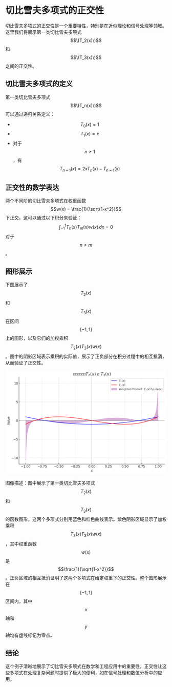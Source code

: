 # 切比雪夫多项式的正交性

切比雪夫多项式的正交性是一个重要特性，特别是在近似理论和信号处理等领域。这里我们将展示第一类切比雪夫多项式 $$\(T_2(x)\)$$ 和 $$\(T_3(x)\)$$ 之间的正交性。

## 切比雪夫多项式的定义

第一类切比雪夫多项式 $$\(T_n(x)\)$$ 可以通过递归关系定义：
- $$T_0(x) = 1$$
- $$T_1(x) = x$$
- 对于 $$n \geq 1$$，有 $$T_{n+1}(x) = 2xT_n(x) - T_{n-1}(x)$$

## 正交性的数学表达

两个不同阶的切比雪夫多项式在权重函数 $$w(x) = \frac{1}{\sqrt{1-x^2}}$$ 下正交，这可以通过以下积分来验证：
  $$\int_{-1}^1 T_n(x) T_m(x) w(x) \, dx = 0 $$
对于 $$n \neq m$$。

## 图形展示

下图展示了 $$T_2(x)$$ 和 $$T_3(x)$$ 在区间 $$[-1, 1]$$ 上的图形，以及它们的加权乘积  $$T_2(x)T_3(x)w(x)$$。图中的阴影区域表示乘积的实际值，展示了正负部分在积分过程中的相互抵消，从而验证了正交性。

![Chebyshev Orthogonality](/Chebyshev_Orthogonality.png)




图像描述：图中展示了第一类切比雪夫多项式  $$T_2(x)$$ 和 $$T_3(x)$$ 的函数图形。这两个多项式分别用蓝色和红色曲线表示。紫色阴影区域显示了加权乘积 
 $$T_2(x)T_3(x)w(x)$$，其中权重函数  $$w(x)$$ 是  $$\frac{1}{\sqrt{1-x^2}}$$。正负区域的相互抵消证明了这两个多项式在给定权重下的正交性。整个图形展示在  $$[-1, 1]$$ 区间内，其中  $$x$$ 轴和  $$y$$ 轴均有虚线标记为零点。






## 结论

这个例子清晰地展示了切比雪夫多项式在数学和工程应用中的重要性，正交性让这些多项式在处理复杂问题时提供了极大的便利，如在信号处理和数值分析中的应用。
